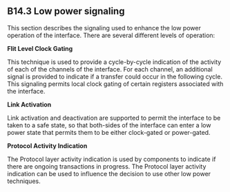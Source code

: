 ## B14.3 Low power signaling

This section describes the signaling used to enhance the low power operation of the interface. There are several different levels of operation:

**Flit Level Clock Gating**

This technique is used to provide a cycle-by-cycle indication of the activity of each of the channels of the interface. For each channel, an additional signal is provided to indicate if a transfer could occur in the following cycle. This signaling permits local clock gating of certain registers associated with the interface.

**Link Activation**

Link activation and deactivation are supported to permit the interface to be taken to a safe state, so that both-sides of the interface can enter a low power state that permits them to be either clock-gated or power-gated.

**Protocol Activity Indication**

The Protocol layer activity indication is used by components to indicate if there are ongoing transactions in progress. The Protocol layer activity indication can be used to influence the decision to use other low power techniques.
